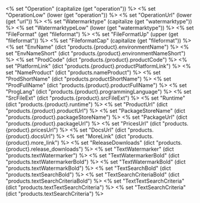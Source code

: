 <% set "Operation" (capitalize (get "operation")) %>
<% set "OperationLow" (lower (get "operation")) %>
<% set "OperationUrl" (lower (get "url")) %>
<% set "Watermarktype" (capitalize (get "watermarktype")) %>
<% set "WatermarktypeLow" (lower (get "watermarktype")) %>
<% set "FileFormat" (get "fileformat") %>
<% set "FileFormatUp" (upper (get "fileformat")) %>
<% set "FileformatCap" (capitalize (get "fileformat")) %>
<% set "EnvName" (dict "products.{product}.environmentName") %>
<% set "EnvNameShort" (dict "products.{product}.environmentNameShort") %>
<% set "ProdCode" (dict "products.{product}.productCode") %>
<% set "PlatformLink" (dict "products.{product}.productPlatformLink") %>
<% set "NameProduct" (dict "products.nameProduct") %>
<% set "ProdShortName" (dict "products.productShortName") %>
<% set "ProdFullName" (dict "products.{product}.productFullName") %>
<% set "ProgLang" (dict "products.{product}.programmingLanguage") %>
<% set "SrcFileExt" (dict "products.{product}.srcFileExt") %>
<% set "Runtime" (dict "products.{product}.runtime") %>
<% set "ProductUrl" (dict "products.{product}.productUrl") %>
<% set "PackageStoreName" (dict "products.{product}.packageStoreName") %>
<% set "PackageUrl" (dict "products.{product}.packageUrl") %>
<% set "PricesUrl" (dict "products.{product}.pricesUrl") %>
<% set "DocsUrl" (dict "products.{product}.docsUrl") %>
<% set "MoreLink" (dict "products.{product}.more_link") %>
<% set "ReleaseDownloads" (dict "products.{product}.release_downloads") %>
<% set "TextWatermarker" (dict "products.textWatermarker") %>
<% set "TextWatermarkerBold" (dict "products.textWatermarkerBold") %>
<% set "TextWatermarkBold" (dict "products.textWatermarkBold") %>
<% set "TextSearchBold" (dict "products.textSearchBold") %>
<% set "TextSearchCriteriaBold" (dict "products.textSearchCriteriaBold") %>
<% set "TextTextSearchCriteria" (dict "products.textTextSearchCriteria") %>
<% set "TextSearchCriteria" (dict "products.textSearchCriteria") %>
